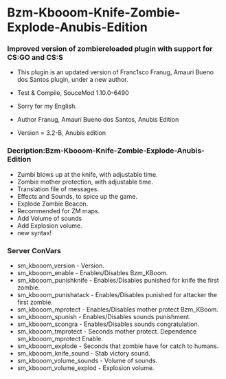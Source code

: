 # Bzm-Kbooom-Knife-Zombie-Explode-Anubis-Edition
 
### Improved version of zombiereloaded plugin with support for CS:GO and CS:S

* This plugin is an updated version of Franc1sco Franug, Amauri Bueno dos Santos plugin, under a new author.

* Test & Compile, SouceMod 1.10.0-6490
* Sorry for my English.

* Author Franug, Amauri Bueno dos Santos, Anubis Edition
* Version = 3.2-B, Anubis edition

### Decription:Bzm-Kbooom-Knife-Zombie-Explode-Anubis-Edition

* Zumbi blows up at the knife, with adjustable time.
* Zombie mother protection, with adjustable time.
* Translation file of messages.
* Effects and Sounds, to spice up the game.
* Explode Zombie Beacon.
* Recommended for ZM maps.
* Add Volume of sounds
* Add Explosion volume.
* new syntax!

### Server ConVars

* sm_kbooom_version - Version.
* sm_kbooom_enable - Enables/Disables Bzm_KBoom.
* sm_kbooom_punishknife - Enables/Disables punished for knife the first zombie.
* sm_kbooom_punishatack - Enables/Disables punished for attacker the first zombie.
* sm_kbooom_mprotect - Enables/Disables mother protect Bzm_KBoom.
* sm_kbooom_spunish - Enables/Disables sounds punishment.
* sm_kbooom_scongra - Enables/Disables sounds congratulation.
* sm_kbooom_tmprotect - Seconds mother protect. Dependence sm_kbooom_mprotect Enable.
* sm_kbooom_explode - Seconds that zombie have for catch to humans.
* sm_kbooom_knife_sound - Stab victory sound.
* sm_kbooom_volume_sounds - Volume of sounds.
* sm_kbooom_volume_explod - Explosion volume.
